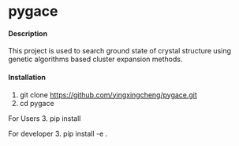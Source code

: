 # pygace

#### Description
This project is used to search ground state of crystal structure using genetic algorithms based 
cluster expansion methods.

#### Installation

1. git clone https://github.com/yingxingcheng/pygace.git 
2. cd pygace 
   
For Users
3. pip install 
   
For developer
3. pip install -e .